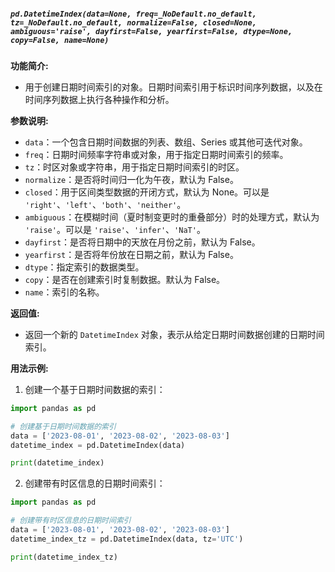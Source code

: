 ##### `pd.DatetimeIndex(data=None, freq=_NoDefault.no_default, tz=_NoDefault.no_default, normalize=False, closed=None, ambiguous='raise', dayfirst=False, yearfirst=False, dtype=None, copy=False, name=None)`
**功能简介:**
- 用于创建日期时间索引的对象。日期时间索引用于标识时间序列数据，以及在时间序列数据上执行各种操作和分析。

**参数说明:**
- `data`：一个包含日期时间数据的列表、数组、Series 或其他可迭代对象。
- `freq`：日期时间频率字符串或对象，用于指定日期时间索引的频率。
- `tz`：时区对象或字符串，用于指定日期时间索引的时区。
- `normalize`：是否将时间归一化为午夜，默认为 False。
- `closed`：用于区间类型数据的开闭方式，默认为 None。可以是 `'right'`、`'left'`、`'both'`、`'neither'`。
- `ambiguous`：在模糊时间（夏时制变更时的重叠部分）时的处理方式，默认为 `'raise'`。可以是 `'raise'`、`'infer'`、`'NaT'`。
- `dayfirst`：是否将日期中的天放在月份之前，默认为 False。
- `yearfirst`：是否将年份放在日期之前，默认为 False。
- `dtype`：指定索引的数据类型。
- `copy`：是否在创建索引时复制数据。默认为 False。
- `name`：索引的名称。

**返回值:**
- 返回一个新的 `DatetimeIndex` 对象，表示从给定日期时间数据创建的日期时间索引。

**用法示例:**
1. 创建一个基于日期时间数据的索引：
```python
import pandas as pd

# 创建基于日期时间数据的索引
data = ['2023-08-01', '2023-08-02', '2023-08-03']
datetime_index = pd.DatetimeIndex(data)

print(datetime_index)
```
2. 创建带有时区信息的日期时间索引：
```python
import pandas as pd

# 创建带有时区信息的日期时间索引
data = ['2023-08-01', '2023-08-02', '2023-08-03']
datetime_index_tz = pd.DatetimeIndex(data, tz='UTC')

print(datetime_index_tz)
```